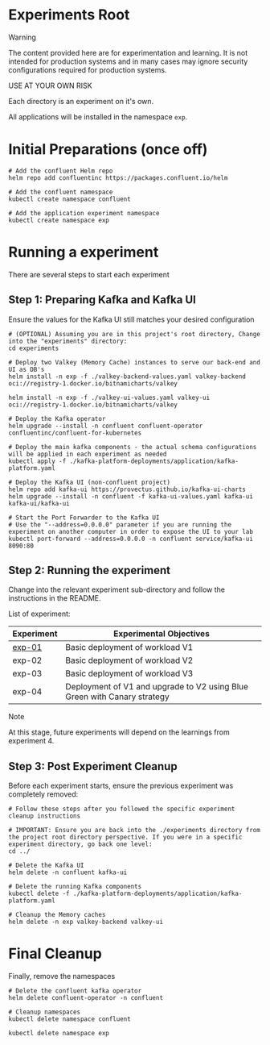 # Experiments Root

> [!WARNING]
> The content provided here are for experimentation and learning. It is not intended for production systems and in many cases may ignore security configurations required for production systems.
>
> USE AT YOUR OWN RISK

Each directory is an experiment on it's own.

All applications will be installed in the namespace `exp`.

# Initial Preparations (once off)

```shell
# Add the confluent Helm repo
helm repo add confluentinc https://packages.confluent.io/helm

# Add the confluent namespace
kubectl create namespace confluent

# Add the application experiment namespace
kubectl create namespace exp
```

# Running a experiment

There are several steps to start each experiment

## Step 1: Preparing Kafka and Kafka UI

Ensure the values for the Kafka UI still matches your desired configuration

```shell
# (OPTIONAL) Assuming you are in this project's root directory, Change into the "experiments" directory:
cd experiments 

# Deploy two Valkey (Memory Cache) instances to serve our back-end and UI as DB's
helm install -n exp -f ./valkey-backend-values.yaml valkey-backend oci://registry-1.docker.io/bitnamicharts/valkey

helm install -n exp -f ./valkey-ui-values.yaml valkey-ui oci://registry-1.docker.io/bitnamicharts/valkey

# Deploy the Kafka operator
helm upgrade --install -n confluent confluent-operator confluentinc/confluent-for-kubernetes

# Deploy the main kafka components - the actual schema configurations will be applied in each experiment as needed
kubectl apply -f ./kafka-platform-deployments/application/kafka-platform.yaml

# Deploy the Kafka UI (non-confluent project)
helm repo add kafka-ui https://provectus.github.io/kafka-ui-charts
helm upgrade --install -n confluent -f kafka-ui-values.yaml kafka-ui kafka-ui/kafka-ui

# Start the Port Forwarder to the Kafka UI
# Use the "--address=0.0.0.0" parameter if you are running the experiment on another computer in order to expose the UI to your lab
kubectl port-forward --address=0.0.0.0 -n confluent service/kafka-ui 8090:80
```

## Step 2: Running the experiment

Change into the relevant experiment sub-directory and follow the instructions in the README.

List of experiment:

| Experiment                   | Experimental Objectives                                                  |
|------------------------------|--------------------------------------------------------------------------|
| [exp-01](./exp-01/README.md) | Basic deployment of workload V1                                          |
| exp-02                       | Basic deployment of workload V2                                          |
| exp-03                       | Basic deployment of workload V3                                          |
| exp-04                       | Deployment of V1 and upgrade to V2 using Blue Green with Canary strategy |

> [!NOTE]
> At this stage, future experiments will depend on the learnings from experiment 4.

## Step 3: Post Experiment Cleanup

Before each experiment starts, ensure the previous experiment was completely removed:

```shell
# Follow these steps after you followed the specific experiment cleanup instructions

# IMPORTANT: Ensure you are back into the ./experiments directory from the project root directory perspective. If you were in a specific experiment directory, go back one level:
cd ../

# Delete the Kafka UI
helm delete -n confluent kafka-ui

# Delete the running Kafka components
kubectl delete -f ./kafka-platform-deployments/application/kafka-platform.yaml

# Cleanup the Memory caches
helm delete -n exp valkey-backend valkey-ui
```

# Final Cleanup

Finally, remove the namespaces

```shell
# Delete the confluent kafka operator
helm delete confluent-operator -n confluent

# Cleanup namespaces
kubectl delete namespace confluent

kubectl delete namespace exp
```


